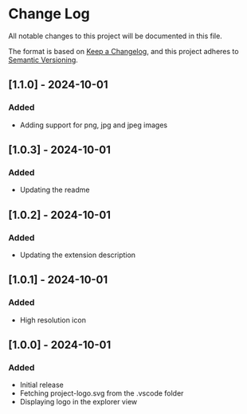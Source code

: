 # Change Log

All notable changes to this project will be documented in this file.

The format is based on [Keep a Changelog](https://keepachangelog.com/en/1.1.0/), and this project adheres to [Semantic Versioning](https://semver.org/spec/v2.0.0.html).

## [1.1.0] - 2024-10-01

### Added

-   Adding support for png, jpg and jpeg images

## [1.0.3] - 2024-10-01

### Added

-   Updating the readme

## [1.0.2] - 2024-10-01

### Added

-   Updating the extension description

## [1.0.1] - 2024-10-01

### Added

-   High resolution icon

## [1.0.0] - 2024-10-01

### Added

-   Initial release
-   Fetching project-logo.svg from the .vscode folder
-   Displaying logo in the explorer view
